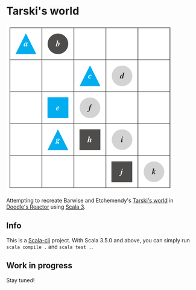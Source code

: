 # Tarski's world

![world](images/world.png)

Attempting to recreate Barwise and Etchemendy's [Tarski's world](https://www.gradegrinder.net/Products/tw-index.html) in [Doodle's Reactor](https://github.com/creativescala/doodle) using [Scala 3](https://www.scala-lang.org).

## Info

This is a [Scala-cli](https://virtuslab.com/scala-cli) project.
With Scala 3.5.0 and above, you can simply run `scala compile .` and `scala test .`.

## Work in progress

Stay tuned!
